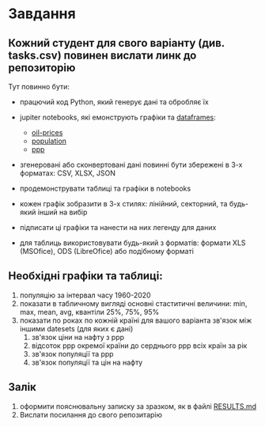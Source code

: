 # Завдання

## Кожний студент для свого варіанту (див. tasks.csv) повинен вислати линк до репозиторію

Тут повинно бути: 

- працючий код Python, який генерує дані та обробляє їх
- jupiter notebooks, які емонструють графіки та [dataframes](datasets/.):
    - [oil-prices](datasets/oil-prices.zip)
    - [population](datasets/population.zip)
    - [ppp](datasets/ppp.zip)

- згенеровані або сконвертовані дані повинні бути збережені в 3-х форматах: CSV, XLSX, JSON
- продемонструвати таблиці та графіки в notebooks
- кожен графік зобразити в 3-х стилях: лінійний, секторний, та будь-який інший на вибір
- підписати ці графіки та нанести на них легенду для даних
- для таблиць використовувати будь-який з форматів: формати XLS (MSOfice), ODS (LibreOfice) або подібному форматі

## Необхідні графіки та таблиці:

1. популяцію за інтервал часу 1960-2020
2. показати в табличному вигляді основні стаститичні величини: min, max, mean, avg, квантіли 25%, 75%, 95%
3. показати по роках по кожній країні для вашого варіанта зв'язок між іншими datesets (для яких є дані)
    1. зв'язок ціни на нафту з ppp
    2. відсоток ppp окремої країни до серднього ppp всіх країн за рік
    3. зв'язок популяції та ppp
    4. зв'язок популяції та цін на нафту

## Залік

1. оформити пояснювальну записку за зразком, як в файлі [RESULTS.md](../RESULTS.md)
2. Вислати посилання до свого репозитарію 
